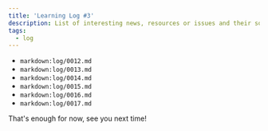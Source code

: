 ```yaml
---
title: 'Learning Log #3'
description: List of interesting news, resources or issues and their solutions I have been lately dealing with.
tags:
  - log
---
```


- `markdown:log/0012.md`
- `markdown:log/0013.md`
- `markdown:log/0014.md`
- `markdown:log/0015.md`
- `markdown:log/0016.md`
- `markdown:log/0017.md`

That's enough for now, see you next time!
